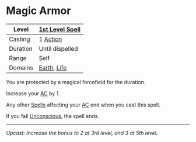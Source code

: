 # Magic Armor

| Level    | [1st Level Spell](1st%20Level%20Spells.md)                                     |
| -------- | ------------------------------------------------------------------------------ |
| Casting  | 1 [Action](../../../../Game%20Procedures/Core%20Procedures/Action.md)          |
| Duration | Until dispelled                                                                |
| Range    | Self                                                                           |
| Domains  | [Earth](../../Spell%20Domains/Earth.md), [Life](../../Spell%20Domains/Life.md) |

You are protected by a magical forcefield for the duration.

Increase your [AC](../../../../Player%20Characters/Derived%20Statistics/Armor%20Class.md) by 1.

Any other [Spells](../../../Spells.md) affecting your [AC](../../../../Player%20Characters/Derived%20Statistics/Armor%20Class.md) end when you cast this spell.

If you fall [Unconscious](../../../../Game%20Procedures/Conditions/Unconscious.md), the spell ends.

---
*Upcast: Increase the bonus to 2 at 3rd level, and 3 at 5th level.*
